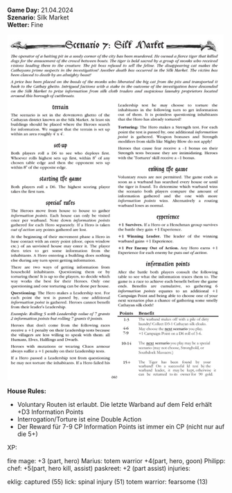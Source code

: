 **Game Day:** 21.04.2024  
**Szenario:** Silk Market  
**Wetter:** Fine

<img src="../Pics/Screenshot_20240510_064738_Samsung Notes.jpg" alt="drawing" width="500"/>


**House Rules:**
 - Voluntary Routen ist erlaubt. Die letzte Warband auf dem Feld erhält +D3 Information Points
 - Interrogation/Torture ist eine Double Action
 - Der Reward für 7-9 CP Information Points ist immer ein CP (nicht nur auf die 5+)

XP:

fire mage: +3 (part, hero)
Marius:
totem warrior +4(part, hero, goon)
Philipp:
chef: +5(part, hero kill, assist)
paskreet: +2 (part assist)
injuries:

eklig: captured (55)
lick: spinal injury (51)
totem warrior: fearsome (13)